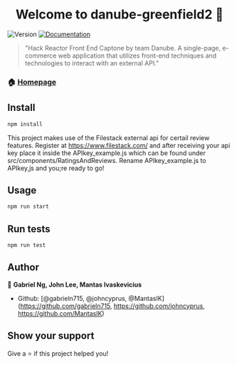 <h1 align="center">Welcome to danube-greenfield2 👋</h1>
<p>
  <img alt="Version" src="https://img.shields.io/badge/version-0.1.0-blue.svg?cacheSeconds=2592000" />
  <a href="https://github.com/Danube-River-HR/project-greenfield2" target="_blank">
    <img alt="Documentation" src="https://img.shields.io/badge/documentation-yes-brightgreen.svg" />
  </a>
</p>

> &#34;Hack Reactor Front End Captone by team Danube. A single-page, e-commerce web application that utilizes front-end techniques and technologies to interact with an external API.&#34;

### 🏠 [Homepage](https://github.com/Danube-River-HR/project-greenfield2)

## Install

```sh
npm install
```

This project makes use of the Filestack external api for certail review features.
Register at https://www.filestack.com/ and after receiving your api key place it
inside the APIkey_example.js which can be found under src/components/RatingsAndReviews.
Rename APIkey_example.js to APIkey,js and you;re ready to go!

## Usage

```sh
npm run start
```

## Run tests

```sh
npm run test
```

## Author

👤 **Gabriel Ng, John Lee, Mantas Ivaskevicius**

* Github: [@gabrieln715, @johncyprus, @MantasIK]
(https://github.com/gabrieln715, https://github.com/johncyprus, https://github.com/MantasIK)

## Show your support

Give a ⭐️ if this project helped you!

